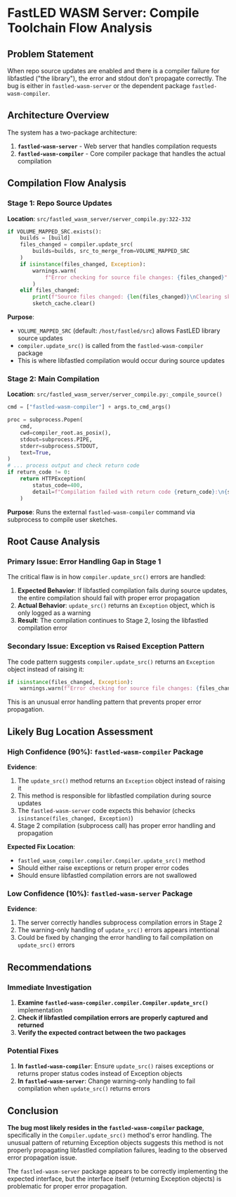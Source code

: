 # FastLED WASM Server: Compile Toolchain Flow Analysis

## Problem Statement

When repo source updates are enabled and there is a compiler failure for libfastled ("the library"), the error and stdout don't propagate correctly. The bug is either in `fastled-wasm-server` or the dependent package `fastled-wasm-compiler`.

## Architecture Overview

The system has a two-package architecture:

1. **`fastled-wasm-server`** - Web server that handles compilation requests
2. **`fastled-wasm-compiler`** - Core compiler package that handles the actual compilation

## Compilation Flow Analysis

### Stage 1: Repo Source Updates
**Location**: `src/fastled_wasm_server/server_compile.py:322-332`

```python
if VOLUME_MAPPED_SRC.exists():
    builds = [build]
    files_changed = compiler.update_src(
        builds=builds, src_to_merge_from=VOLUME_MAPPED_SRC
    )
    if isinstance(files_changed, Exception):
        warnings.warn(
            f"Error checking for source file changes: {files_changed}"
        )
    elif files_changed:
        print(f"Source files changed: {len(files_changed)}\nClearing sketch cache")
        sketch_cache.clear()
```

**Purpose**: 
- `VOLUME_MAPPED_SRC` (default: `/host/fastled/src`) allows FastLED library source updates
- `compiler.update_src()` is called from the `fastled-wasm-compiler` package
- This is where libfastled compilation would occur during source updates

### Stage 2: Main Compilation
**Location**: `src/fastled_wasm_server/server_compile.py:_compile_source()`

```python
cmd = ["fastled-wasm-compiler"] + args.to_cmd_args()

proc = subprocess.Popen(
    cmd,
    cwd=compiler_root.as_posix(),
    stdout=subprocess.PIPE,
    stderr=subprocess.STDOUT,
    text=True,
)
# ... process output and check return code
if return_code != 0:
    return HTTPException(
        status_code=400,
        detail=f"Compilation failed with return code {return_code}:\n{stdout}",
    )
```

**Purpose**: Runs the external `fastled-wasm-compiler` command via subprocess to compile user sketches.

## Root Cause Analysis

### **Primary Issue**: Error Handling Gap in Stage 1

The critical flaw is in how `compiler.update_src()` errors are handled:

1. **Expected Behavior**: If libfastled compilation fails during source updates, the entire compilation should fail with proper error propagation
2. **Actual Behavior**: `update_src()` returns an `Exception` object, which is only logged as a warning
3. **Result**: The compilation continues to Stage 2, losing the libfastled compilation error

### **Secondary Issue**: Exception vs Raised Exception Pattern

The code pattern suggests `compiler.update_src()` returns an `Exception` object instead of raising it:

```python
if isinstance(files_changed, Exception):
    warnings.warn(f"Error checking for source file changes: {files_changed}")
```

This is an unusual error handling pattern that prevents proper error propagation.

## Likely Bug Location Assessment

### **High Confidence (90%): `fastled-wasm-compiler` Package**

**Evidence**:
1. The `update_src()` method returns an `Exception` object instead of raising it
2. This method is responsible for libfastled compilation during source updates
3. The `fastled-wasm-server` code expects this behavior (checks `isinstance(files_changed, Exception)`)
4. Stage 2 compilation (subprocess call) has proper error handling and propagation

**Expected Fix Location**: 
- `fastled_wasm_compiler.compiler.Compiler.update_src()` method
- Should either raise exceptions or return proper error codes
- Should ensure libfastled compilation errors are not swallowed

### **Low Confidence (10%): `fastled-wasm-server` Package**

**Evidence**:
1. The server correctly handles subprocess compilation errors in Stage 2
2. The warning-only handling of `update_src()` errors appears intentional
3. Could be fixed by changing the error handling to fail compilation on `update_src()` errors

## Recommendations

### Immediate Investigation
1. **Examine `fastled-wasm-compiler.compiler.Compiler.update_src()`** implementation
2. **Check if libfastled compilation errors are properly captured and returned**
3. **Verify the expected contract between the two packages**

### Potential Fixes
1. **In `fastled-wasm-compiler`**: Ensure `update_src()` raises exceptions or returns proper status codes instead of Exception objects
2. **In `fastled-wasm-server`**: Change warning-only handling to fail compilation when `update_src()` returns errors

## Conclusion

**The bug most likely resides in the `fastled-wasm-compiler` package**, specifically in the `Compiler.update_src()` method's error handling. The unusual pattern of returning Exception objects suggests this method is not properly propagating libfastled compilation failures, leading to the observed error propagation issue.

The `fastled-wasm-server` package appears to be correctly implementing the expected interface, but the interface itself (returning Exception objects) is problematic for proper error propagation.